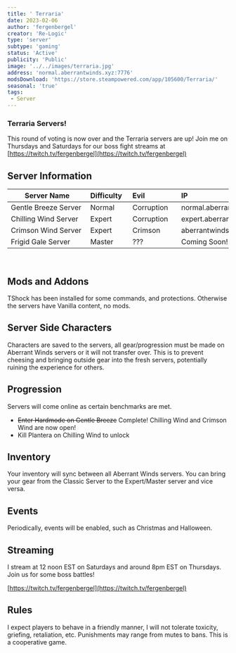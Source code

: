 ```yaml
---
title: ' Terraria'
date: 2023-02-06
author: 'fergenbergel'
creator: 'Re-Logic'
type: 'server'
subtype: 'gaming'
status: 'Active'
publicity: 'Public'
image: '../../images/terraria.jpg'
address: 'normal.aberrantwinds.xyz:7776'
modsDownload: 'https://store.steampowered.com/app/105600/Terraria/'
seasonal: 'true'
tags:
 - Server
---
```


### Terraria Servers!

This round of voting is now over and the Terraria servers are up! Join me on Thursdays and Saturdays for our boss fight streams at [https://twitch.tv/fergenbergel](https://twitch.tv/fergenbergel)

## Server Information

| <div style="width:165px">Server Name</div> | <div style="width:80px">Difficulty</div> | <div style="width:95px">Evil</div> |  IP |
| -------------------- | :----- | :--------- | :---------------------------- |
| Gentle Breeze Server | Normal | Corruption | normal.aberrantwinds.xyz:7776 |
| Chilling Wind Server | Expert | Corruption | expert.aberrantwinds.xyz:7775 |
| Crimson Wind Server  | Expert | Crimson    | aberrantwinds.xyz:7774        |
| Frigid Gale Server   | Master | ???        | Coming Soon!                  |

<br>

## Mods and Addons
TShock has been installed for some commands, and protections. Otherwise the servers have Vanilla content, no mods.

## Server Side Characters
Characters are saved to the servers, all gear/progression must be made on Aberrant Winds servers or it will not transfer over. This is to prevent cheesing and bringing outside gear into the fresh servers, potentially ruining the experience for others.

## Progression
Servers will come online as certain benchmarks are met.
- ~~Enter Hardmode on Gentle Breeze~~ Complete! Chilling Wind and Crimson Wind are now open!
- Kill Plantera on Chilling Wind to unlock 

## Inventory
Your inventory will sync between all Aberrant Winds servers. You can bring your gear from the Classic Server to the Expert/Master server and vice versa. 

## Events
Periodically, events will be enabled, such as Christmas and Halloween. 

## Streaming
I stream at 12 noon EST on Saturdays and around 8pm EST on Thursdays. Join us for some boss battles!

[https://twitch.tv/fergenbergel](https://twitch.tv/fergenbergel)

## Rules
I expect players to behave in a friendly manner, I will not tolerate toxicity, griefing, retaliation, etc. Punishments may range from mutes to bans. This is a cooperative game.